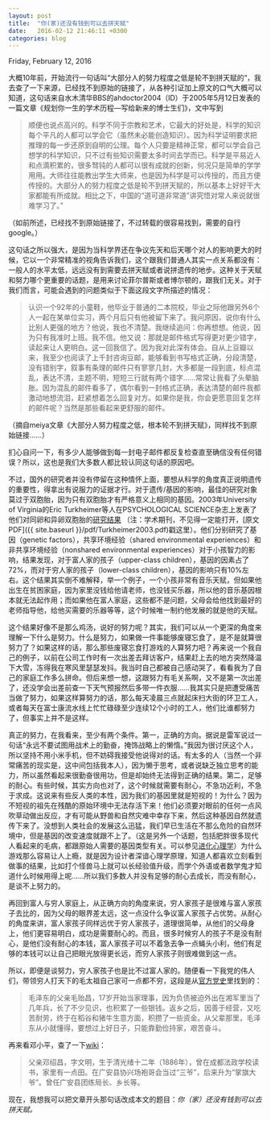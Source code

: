 ```yaml
---
layout: post
title:  "你(家)还没有钱到可以去拼天赋"
date:   2016-02-12 21:46:11 +0300
categories: blog
---
```

Friday, February 12, 2016

大概10年前，开始流行一句话叫“大部分人的努力程度之低是轮不到拼天赋的“，我去查了一下来源，已经找不到原始的链接了，从各种引证加上原文的口气大概可以知道，这句话来自水木清华BBS的ahdoctor2004（ID）于2005年5月12日发表的一篇文章《规划你一生的学术历程—写给新来的博士生们》，文中写到

>顺便也说点高兴的。科学不同于宗教和艺术，它最大的好处是，科学的知识每个平凡的人都可以学会它（虽然未必能创造知识）。因为科学证明要求把推理的每一步还原到自明的公理。每个人只要是精神正常，都可以学会自己想学的科学知识，只不过有些知识需要太多时间去学而已。科学是平易近人和点滴积累的，很多驽钝的人都可以很有成就的创新，何况只是简单的学学用用。大师往往能教出学生大师来，也是因为科学是可以传授的，而且方便传授的。大部分人的努力程度之低是轮不到拼天赋的，所以基本上好好干大家都能有所成就。相比之下，中国的“道可道非常道”讲究悟对常人来说就很难学习了。”

（如前所述，已经找不到原始链接了，不过转载的很容易找到，需要的自行google。）

这句话之所以强大，是因为当科学界还在争议先天和后天哪个对人的影响更大的时候，它以一个非常精准的视角告诉我们，这个跟我们普通人其实一点关系都没有：一般人的水平太低，远远没有到需要去拼天赋或者说拼遗传的地步。这种关于天赋和努力哪个更重要的话题，是用来讨论菲尔普斯或者博尔顿的，跟我们无关。对于我们而言，可能会遇到的问题类似于下面这段文字所描述的情况：

>认识一个92年的小童鞋，他毕业于普通的二本院校，毕业之际他跟另外6个人一起在某单位实习，两个月后只有他被留下来了。我问原因，说你有什么比别人更强的地方？他说，我也不清楚。我继续追问：你再想想。他说，因为只有我准时上班。我不信。他又说：那就是邮件格式写得更对更少错字，读起来让人更明白。这一回我信了。因为我对此深有体会。自从上豆瓣以来，我至少也阅读了上千封咨询豆邮，能够看到书写格式正确，分段清楚，没有错别字，叙事有条理的邮件只有寥寥几封，大多都是一段到底，标点混乱，表达不清，主题不明，短短三行就有两个错字……常常让我看了头晕脑胀。因为混乱的邮件看多了，偶尔看到一封格式正确，表达清楚的邮件我都激动地想流泪，赶紧想着怎么回复对方。如果你是我，你会更愿意回复怎样的邮件呢？当然是那些看起来更舒服的邮件。

（摘自meiya文章《大部分人努力程度之低，根本轮不到拼天赋》，同样找不到原始链接……）

扪心自问一下，有多少人能够做到每一封电子邮件都反复检查直至确信没有任何错误？所以，这也是我们大多数人都比较认同这句话的原因吧。

不过，国外的研究者并没有停留在这种情怀上面，要想从科学的角度真正说明遗传的重要性，得拿出有说服力的证据才行。对于遗传/基因的影响，最佳的研究对象莫过于双胞胎，因为只有双胞胎才有严格意义上相同的基因。2003年University of Virginia的Eric Turkheimer等人在PSYCHOLOGICAL SCIENCE杂志上发表了他们对同卵和异卵双胞胎的[研究结果](http://pss.sagepub.com/content/14/6/623.long) （注：学术期刊，不见得一定能打开，[原文PDF]({{ site.baseurl }}/pdf/Turkheimer2003.pdf)戳这里）。他们分别研究了基因（genetic factors），共享环境经验（shared environmental experiences）和非共享环境经验（nonshared environmental experiences）对于小孩智力的影响，结果发现，对于富人家的孩子（upper-class children），基因的因素占了72%，而对于穷人家的孩子（lower-class children），基因的影响只有10%左右。这个结果其实倒不难解释，举一个例子，一个小孩非常有音乐天赋，但如果他出生在贫困家庭，因为家里没钱给他请老师，也没钱买乐器，所以他的音乐基因根本就无法起作用；而如果他在富人家庭，这些都不是问题，父母会给他找到最好的老师指导他，给他买需要的乐器等等，这个时候唯一制约他发展的就是他的天赋。

这个结果好像不是那么鸡汤，说好的努力呢？其实，我们可以从一个更深的角度来理解一下什么是努力。什么是努力，如果做一件事能够废寝忘食了，是不是就算很努力了？如果这样的话，那么那些废寝忘食打游戏的人算努力吧？再来说一个我自己的例子，以前在公司工作时有一次出差去拜访客户，结果赶上去的地方突然降温下大雪，冻得我在寒风里瑟瑟发抖。我当时自己都被自己感动哭了，看看我为了自己的家庭工作多么拼命。但后来想一想，这跟努力有毛关系啊，又不是第一次出差了，还没学会出差前查一下天气预报然后多带一件衣服……我其实只是把遭受痛苦当做了努力，如果这样算努力的话，那么每天凌晨三点就起床扫大街的环卫工人，或者每天在富士康流水线上忙忙碌碌至少连续12个小时的工人，他们比谁都努力了，但事实上并不是这样。

真正的努力，在我看来，至少有两个条件。第一，正确的方向。据说是雷军说过一句话“永远不要试图用战术上的勤奋，掩饰战略上的懒惰。”我因为很讨厌这个人，所以坚持不用小米手机，但不妨碍我接受他说得对的话。有太多的人（当然一个非常痛苦的现实是，这中间包括我本人），因为懒于思考，或者说缺乏独立思考的能力，所以虽然看起来很勤奋很用功，但是却始终无法得到正确的结果。第二，足够的耐心。有些时候，其实方向也对了，这个时候就需要有耐心，不急功近利，不急于求成。这说来有些反人类的本性，因为我们的基因里就是短视的！为什么？因为不短视的祖先在残酷的原始环境中无法存活下来！他们必须要对眼前的任何一点风吹草动做出反应，才有可能从野兽和自然灾难中幸存下来，然后这种基因自然就遗传下来了。没想到人类社会的发展这么迅猛，我们早已生活在不那么危险的自然环境中，但是基因的改变速度就跟不上了。（这是另外一个话题，包括肥胖很多现代人看起来的毛病，都跟原始人需要的基因类型有关。可以参见[进化心理学](http://baike.baidu.com/view/964262.htm)）为什么游戏那么容易让人上瘾，就是因为设计者深谙心理学原理，知道人都喜欢立刻看到做事的结果，比如打个怪兽马上就可以长经验值升级，而学个外语或者数学鬼才知道什么时候用得上呢……所以我们多数人并没有足够的耐心去成长，而没有耐心，是谈不上努力的。

再回到富人与穷人家庭上，从正确方向的角度来说，穷人家孩子是很难与富人家孩子去比的，因为父母的眼界差太远，这一点没什么争议富人家孩子占优势。从耐心的角度来讲，富人家孩子同样远优于穷人家孩子，道理很简单，从他们的父母身上，他们更容易明白，成功是需要耐心的。而且，很多时候穷人的孩子不是没有耐心，是他们没有耐心的本钱，富人家孩子可以不着急去争一点蝇头小利，他们有足够的本钱可以让自己把眼光放得更长远，而穷人家孩子则很难做到这一点。

所以，即便是谈努力，穷人家孩子也是比不过富人家的。随便看一下我党的伟人们，带领穷人打天下的毛太祖自己家可一点都不穷，这段是从[官方党史](http://dangshi.people.com.cn/GB/17575794.html)里找到的：

>毛泽东的父亲毛贻昌，17岁开始当家理事，因为负债被迫外出在湘军里当了几年兵，长了不少见识，也积累了一些银钱。返乡之后，因善于经营，又吃苦耐劳，终于在稻谷和猪牛生意方面，积攒了一些资金。从父辈那里，毛泽东从小就懂得，要想过上好日子，只能靠勤俭持家，艰苦奋斗。

再来看邓小平，查了一下[wiki](https://zh.wikipedia.org/wiki/邓小平)：

>父亲邓绍昌，字文明，生于清光绪十二年（1886年），曾在成都法政学校读书，家里有一点田。在广安县协兴场袍哥会当过“三爷”，后来升为“掌旗大爷”。曾任广安县团练局长、乡长等。

现在，我想我可以把文章开头那句话改成本文的题目：*你（家）还没有钱到可以去拼天赋。*
